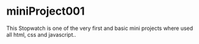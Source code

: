 # miniProject001
This Stopwatch
is one of the very first and basic mini projects where used all html, css and javascript..
